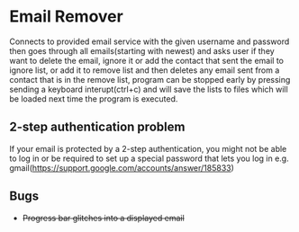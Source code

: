 # Email Remover
Connects to provided email service with the given username and password then goes through all emails(starting with newest) and asks user if they want to delete the email, ignore it or add the contact that sent the email to ignore list, or add it to remove list and then deletes any email sent from a contact that is in the remove list, program can be stopped early by pressing sending a keyboard interupt(ctrl+c) and will save the lists to files which will be loaded next time the program is executed.

## 2-step authentication problem
If your email is protected by a 2-step authentication, you might not be able to log in or be required to set up a special password that lets you log in e.g. gmail(https://support.google.com/accounts/answer/185833)

## Bugs
- ~~Progress bar glitches into a displayed email~~
